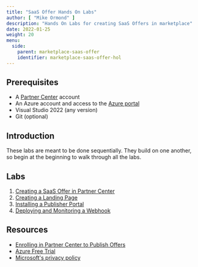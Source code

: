 ```yaml
---
title: "SaaS Offer Hands On Labs"
author: [ "Mike Ormond" ]
description: "Hands On Labs for creating SaaS Offers in marketplace"
date: 2022-01-25
weight: 20
menu:
  side:
    parent: marketplace-saas-offer
    identifier: marketplace-saas-offer-hol
---
```


## Prerequisites

* A [Partner Center](https://partner.microsoft.com/en-us/dashboard) account
* An Azure account and access to the [Azure portal](https://portal.azure.com/)
* Visual Studio 2022 (any version)
* Git (optional)

## Introduction

These labs are meant to be done sequentially. They build on one another, so begin at the beginning to walk through all the labs.

## Labs

1. [Creating a SaaS Offer in Partner Center](https://github.com/microsoft/Mastering-the-Marketplace/blob/main/saas/labs/lab1-create-pc-offer/README.md)
1. [Creating a Landing Page](https://github.com/microsoft/Mastering-the-Marketplace/blob/main/saas/labs/lab2-create-landing-page/README.md)
1. [Installing a Publisher Portal](https://github.com/microsoft/Mastering-the-Marketplace/blob/main/saas/labs/lab3-install-pub-portal/README.md)
1. [Deploying and Monitoring a Webhook](https://github.com/microsoft/Mastering-the-Marketplace/blob/main/saas/labs/lab4-create-webhook/README.md)

## Resources

* [Enrolling in Partner Center to Publish Offers](../../partnercenter/)
* [Azure Free Trial](https://azure.microsoft.com/free/)
* [Microsoft's privacy policy](https://privacy.microsoft.com/privacystatement)


